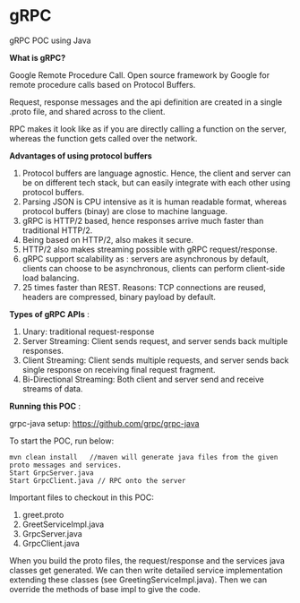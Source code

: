 # gRPC
gRPC POC using Java

**What is gRPC?**

Google Remote Procedure Call. Open source framework by Google for remote procedure calls based on Protocol Buffers. 

Request, response messages and the api definition are created in a single .proto file, and shared across to the client.

RPC makes it look like as if you are directly calling a function on the server, whereas the function gets called over the network.

**Advantages of using protocol buffers**

1. Protocol buffers are language agnostic. Hence, the client and server can be on different tech stack, but can easily integrate with each other using protocol buffers.
2. Parsing JSON is CPU intensive as it is human readable format, whereas protocol buffers (binay) are close to machine language.
3. gRPC is HTTP/2 based, hence responses arrive much faster than traditional HTTP/2.
4. Being based on HTTP/2, also makes it secure.
5. HTTP/2 also makes streaming possible with gRPC request/response.
6. gRPC support scalability as : servers are asynchronous by default, clients can choose to be asynchronous, clients can perform client-side load balancing.
7. 25 times faster than REST. Reasons: TCP connections are reused, headers are compressed, binary payload by default.

**Types of gRPC APIs** :

1. Unary: traditional request-response
2. Server Streaming: Client sends request, and server sends back multiple responses.
3. Client Streaming: Client sends multiple requests, and server sends back single response on receiving final request fragment.
4. Bi-Directional Streaming: Both client and server send and receive streams of data.

**Running this POC** :

grpc-java setup: https://github.com/grpc/grpc-java

To start the POC, run below:

```
mvn clean install   //maven will generate java files from the given proto messages and services.
Start GrpcServer.java
Start GrpcClient.java // RPC onto the server
```

Important files to checkout in this POC:
1. greet.proto
2. GreetServiceImpl.java
3. GrpcServer.java
4. GrpcClient.java

When you build the proto files, the request/response and the services java classes get generated.
We can then write detailed service implementation extending these classes (see GreetingServiceImpl.java).
Then we can override the methods of base impl to give the code.


